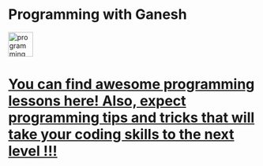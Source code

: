# Programming with Ganesh


<a href="https://www.youtube.com/channel/UCXhvVTaw3a8onPxwv2TbwUw" target="blank"><img align="center" src="https://cdn.jsdelivr.net/npm/simple-icons@3.0.1/icons/youtube.svg" alt="programming with ganesh" height="50" width="50" color="red"/><h1>You can find awesome programming lessons here! Also, expect programming tips and tricks that will take your coding skills to the next level !!!</h1></a>
